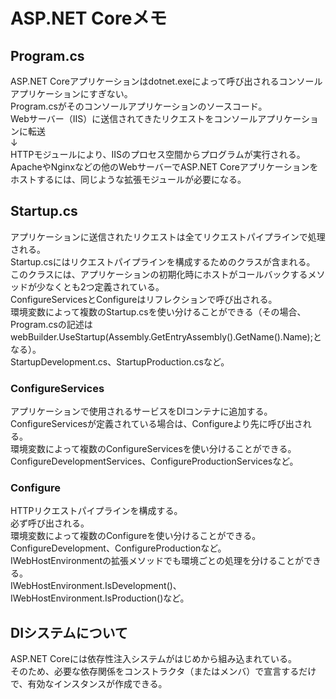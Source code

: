 ﻿# ASP.NET Coreメモ
## Program.cs
ASP.NET Coreアプリケーションはdotnet.exeによって呼び出されるコンソールアプリケーションにすぎない。  
Program.csがそのコンソールアプリケーションのソースコード。  
Webサーバー（IIS）に送信されてきたリクエストをコンソールアプリケーションに転送  
↓  
HTTPモジュールにより、IISのプロセス空間からプログラムが実行される。  
ApacheやNginxなどの他のWebサーバーでASP.NET Coreアプリケーションをホストするには、同じような拡張モジュールが必要になる。  

## Startup.cs
アプリケーションに送信されたリクエストは全てリクエストパイプラインで処理される。  
Startup.csにはリクエストパイプラインを構成するためのクラスが含まれる。  
このクラスには、アプリケーションの初期化時にホストがコールバックするメソッドが少なくとも2つ定義されている。  
ConfigureServicesとConfigureはリフレクションで呼び出される。  
環境変数によって複数のStartup.csを使い分けることができる（その場合、Program.csの記述はwebBuilder.UseStartup(Assembly.GetEntryAssembly().GetName().Name);となる）。  
StartupDevelopment.cs、StartupProduction.csなど。  
###  ConfigureServices
アプリケーションで使用されるサービスをDIコンテナに追加する。  
ConfigureServicesが定義されている場合は、Configureより先に呼び出される。  
環境変数によって複数のConfigureServicesを使い分けることができる。  
ConfigureDevelopmentServices、ConfigureProductionServicesなど。  
###  Configure
HTTPリクエストパイプラインを構成する。  
必ず呼び出される。  
環境変数によって複数のConfigureを使い分けることができる。  
ConfigureDevelopment、ConfigureProductionなど。  
IWebHostEnvironmentの拡張メソッドでも環境ごとの処理を分けることができる。  
IWebHostEnvironment.IsDevelopment()、IWebHostEnvironment.IsProduction()など。  

## DIシステムについて
ASP.NET Coreには依存性注入システムがはじめから組み込まれている。  
そのため、必要な依存関係をコンストラクタ（またはメンバ）で宣言するだけで、有効なインスタンスが作成できる。  


